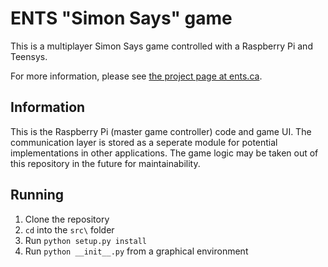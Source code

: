 # ENTS "Simon Says" game
This is a multiplayer Simon Says game controlled with a Raspberry Pi and Teensys.

For more information, please see [the project page at ents.ca](http://ents.ca/index.php/Super_Simon).

## Information

This is the Raspberry Pi (master game controller) code and game UI. The communication layer is stored as a seperate module for potential implementations in other applications. The game logic may be taken out of this repository in the future for maintainability.

## Running

1. Clone the repository
2. `cd` into the `src\` folder
3. Run `python setup.py install`
4. Run `python __init__.py` from a graphical environment
